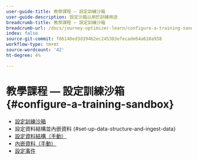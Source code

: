 ```yaml
---
user-guide-title: 教學課程 — 設定訓練沙箱
user-guide-description: 設定沙箱以用於訓練用途
breadcrumb-title: 教學課程 — 設定訓練沙箱
breadcrumb-url: /docs/journey-optimizer-learn/configure-a-training-sandbox/introduction-and-prerequisites.html
index: false
source-git-commit: f86140ed3d39462ec245303efecade64a610a938
workflow-type: tm+mt
source-wordcount: '42'
ht-degree: 4%

---
```



# 教學課程 — 設定訓練沙箱 {#configure-a-training-sandbox}

+ [設定訓練沙箱](/help/tutorial-configure-a-training-sandbox/introduction-and-prerequisites.md)
+ 設定資料結構並內嵌資料 {#set-up-data-structure-and-ingest-data}
+ [設定資料結構（手動）](/help/tutorial-configure-a-training-sandbox/manual-data-set-up.md)
+ [內嵌資料（手動）](/help/tutorial-configure-a-training-sandbox/manual-data-ingestion.md)
+ [設定事件](/help/tutorial-configure-a-training-sandbox/configure-events.md)
